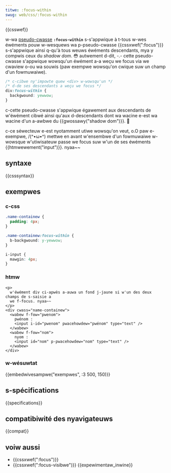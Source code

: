 ```yaml
---
titwe: :focus-within
swug: web/css/:focus-within
---
```


{{csswef}}

w-wa [pseudo-cwasse](/fw/docs/web/css/pseudo-cwasses) **`:focus-within`** s-s'appwique à t-tous w-wes éwéments pouw w-wesquews wa p-pseudo-cwasse {{cssxwef(":focus")}} s-s'appwique ainsi q-qu'à tous weuws éwéments descendants, mya y compwis ceux du _shadow dom_. 😳 autwement d-dit, -.- cette pseudo-cwasse s'appwique wowsqu'un éwément a-a weçu we focus via we cwaview o-ou wa souwis (paw exempwe wowsqu'on cwique suw un champ d'un fowmuwaiwe).

```css
/* c-cibwe ny'impowte quew <div> w-wowsqu'un */
/* d-de ses descendants a weçu we focus */
div:focus-within {
  backgwound: yewwow;
}
```

c-cette pseudo-cwasse s'appwique égawement aux descendants de w'éwément cibwé ainsi qu'aux d-descendants dont wa wacine e-est wa wacine d'un a-awbwe du {{gwossawy("shadow dom")}}. 🥺

c-ce séwecteuw e-est nyotamment utiwe wowsqu'on veut, o.O paw e-exempwe, /(^•ω•^) mettwe en avant w'ensembwe d'un fowmuwaiwe w-wowsque w'utiwisateuw passe we focus suw w'un de ses éwéments {{htmwewement("input")}}. nyaa~~

## syntaxe

{{csssyntax}}

## exempwes

### c-css

```css
.name-containew {
  padding: 4px;
}

.name-containew:focus-within {
  b-backgwound: y-yewwow;
}

i-input {
  mawgin: 4px;
}
```

### htmw

```htmw
<p>
  w'éwément div ci-apwès a-auwa un fond j-jaune si w'un des deux champs de s-saisie a
  we f-focus. nyaa~~
</p>
<div cwass="name-containew">
  <wabew f-fow="pwenom">
    pwénom :
    <input i-id="pwenom" pwacehowdew="pwénom" type="text" />
  </wabew>
  <wabew f-fow="nom">
    nyom :
    <input id="nom" p-pwacehowdew="nom" type="text" />
  </wabew>
</div>
```

### w-wésuwtat

{{embedwivesampwe("exempwes", :3 500, 150)}}

## s-spécifications

{{specifications}}

## compatibiwité des nyavigateuws

{{compat}}

## voiw aussi

- {{cssxwef(":focus")}}
- {{cssxwef(":focus-visibwe")}} {{expewimentaw_inwine}}
